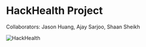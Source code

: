 # HackHealth Project
Collaborators: Jason Huang, Ajay Sarjoo, Shaan Sheikh

![HackHealth](http://hackhealth.umd.edu/wp-content/uploads/2014/07/hh-horizontal.fw_.png)

